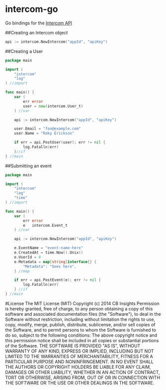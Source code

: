 intercom-go
===========

Go bindings for the [Intercom API](https://api.intercom.io/docs)

##Creating an Intercom object
```go
api := intercom.NewIntercom("appId", "apiKey")
```

##Creating a User
```go
package main

import (
	"intercom"
	"log"
) //import

func main() {
	var (
		err error
		user = new(intercom.User_t)
	) //var

	api := intercom.NewIntercom("appId", "apiKey")

	user.Email = "foo@example.com"
	user.Name = "Roky Erickson"

	if err = api.PostUser(user); err != nil {
		log.Fatalln(err)
	}//if
} //main
```

##Submitting an event
```go
package main

import (
	"intercom"
	"log"
	"time"
) //import

func main() {
	var (
		err error
		e   intercom.Event_t
	) //var

	api := intercom.NewIntercom("appId", "apiKey")

	e.EventName = "event-name-here"
	e.CreatedAt = time.Now().Unix()
	e.UserId = 8
	e.Metadata = map[string]interface{} {
		"Metadata": "Goes here",
	} //map

	if err = api.PostEvent(e); err != nil {
		log.Fatalln(err)
	} //if
} //main
```


#License
The MIT License (MIT)
Copyright (c) 2014 CB Insights
Permission is hereby granted, free of charge, to any person obtaining a copy
of this software and associated documentation files (the "Software"), to deal
in the Software without restriction, including without limitation the rights
to use, copy, modify, merge, publish, distribute, sublicense, and/or sell
copies of the Software, and to permit persons to whom the Software is
furnished to do so, subject to the following conditions:
The above copyright notice and this permission notice shall be included in all
copies or substantial portions of the Software.
THE SOFTWARE IS PROVIDED "AS IS", WITHOUT WARRANTY OF ANY KIND, EXPRESS OR
IMPLIED, INCLUDING BUT NOT LIMITED TO THE WARRANTIES OF MERCHANTABILITY,
FITNESS FOR A PARTICULAR PURPOSE AND NONINFRINGEMENT. IN NO EVENT SHALL THE
AUTHORS OR COPYRIGHT HOLDERS BE LIABLE FOR ANY CLAIM, DAMAGES OR OTHER
LIABILITY, WHETHER IN AN ACTION OF CONTRACT, TORT OR OTHERWISE, ARISING FROM,
OUT OF OR IN CONNECTION WITH THE SOFTWARE OR THE USE OR OTHER DEALINGS IN THE
SOFTWARE.
